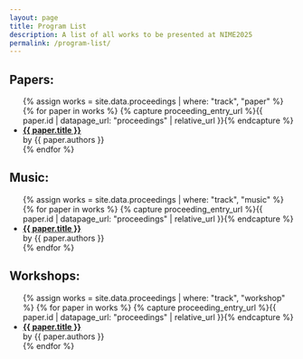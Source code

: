 ```yaml
---
layout: page  
title: Program List
description: A list of all works to be presented at NIME2025
permalink: /program-list/
---
```



<h2>Papers:</h2>

<ul>
{% assign works = site.data.proceedings | where: "track", "paper" %}
{% for paper in works %}
{% capture proceeding_entry_url %}{{ paper.id | datapage_url: "proceedings" | relative_url }}{% endcapture %}

  <li>
    <a href="{{ proceeding_entry_url }}"><strong>{{ paper.title }}</strong></a><br>
    by {{ paper.authors }}<br>
  </li>
{% endfor %}
</ul>

<h2>Music:</h2>

<ul>
{% assign works = site.data.proceedings | where: "track", "music" %}
{% for paper in works %}
{% capture proceeding_entry_url %}{{ paper.id | datapage_url: "proceedings" | relative_url }}{% endcapture %}

  <li>
    <a href="{{ proceeding_entry_url }}"><strong>{{ paper.title }}</strong></a><br>
    by {{ paper.authors }}<br>
  </li>
{% endfor %}
</ul>

<h2>Workshops:</h2>

<ul>
{% assign works = site.data.proceedings | where: "track", "workshop" %}
{% for paper in works %}
{% capture proceeding_entry_url %}{{ paper.id | datapage_url: "proceedings" | relative_url }}{% endcapture %}

  <li>
    <a href="{{ proceeding_entry_url }}"><strong>{{ paper.title }}</strong></a><br>
    by {{ paper.authors }}<br>
  </li>
{% endfor %}
</ul>
